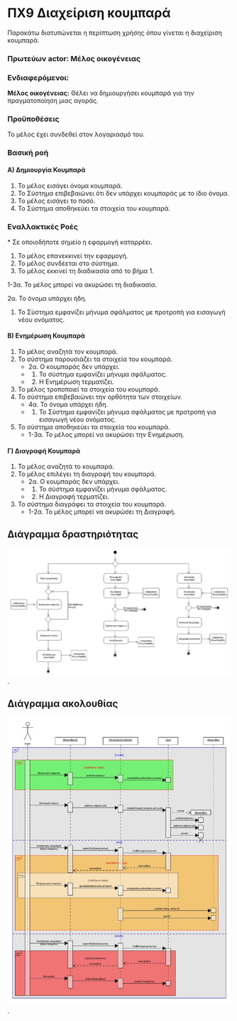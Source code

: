 # ΠΧ9 Διαχείριση κουμπαρά
Παρακάτω διατυπώνεται η περίπτωση χρήσης όπου γίνεται η διαχείριση κουμπαρά.

### Πρωτεύων actor: Μέλος οικογένειας

### Ενδιαφερόμενοι:

**Μέλος οικογένειας:** Θέλει να δημιουργήσει κουμπαρά για την πραγματοποίηση μιας αγοράς.

### Προϋποθέσεις
Το μέλος έχει συνδεθεί στον λογαριασμό του.


### Βασική ροή
#### Α) Δημιουργία Κουμπαρά 
1. Το μέλος εισάγει όνομα κουμπαρά.
2. Το Σύστημα επιβεβαιώνει ότι δεν υπάρχει κουμπαράς με το ίδιο όνομα. 
3. Το μέλος εισάγει το ποσό.
4. Το Σύστημα αποθηκεύει τα στοιχεία του κουμπαρά.

### Εναλλακτικές Ροές

\* Σε οποιοδήποτε σημείο η εφαρμογή καταρρέει.
1. Το μέλος επανεκκινεί την εφαρμογή.
2. Το μέλος συνδέεται στο σύστημα.
3. Το μέλος εκκινεί τη διαδικασία από το βήμα 1.
   
1-3α. Το μέλος μπορεί να ακυρώσει τη διαδικασία.

2α. Το όνομα υπάρχει ήδη. 
1. Το Σύστημα εμφανίζει μήνυμα σφάλματος με προτροπή για εισαγωγή νέου ονόματος.

#### B) Ενημέρωση Κουμπαρά 
1. Το μέλος αναζητά τον κουμπαρά.
2. Το σύστημα παρουσιάζει τα στοιχεία του κουμπαρά.
   * 2α. Ο κουμπαράς δεν υπάρχει.
   *    1. Το σύστημα εμφανίζει μήνυμα σφάλματος.
   *    2. Η Ενημέρωση τερματίζει.
3. Το μέλος τροποποιεί τα στοιχεία του κουμπαρά.
4. Το σύστημα επιβεβαιώνει την ορθότητα των στοιχείων.
   * 4α. Το όνομα υπάρχει ήδη.
   *    1. Το Σύστημα εμφανίζει μήνυμα σφάλματος με προτροπή για εισαγωγή νέου ονόματος.
5. Το σύστημα αποθηκεύει τα στοιχεία του κουμπαρά.
   * 1-3α. Το μέλος μπορεί να ακυρώσει την Ενημέρωση.
  
#### Γ) Διαγραφή Κουμπαρά 
1. Το μέλος αναζητά το κουμπαρά.
2. Το μέλος επιλέγει τη διαγραφή του κουμπαρά.
   * 2α. Ο κουμπαράς δεν υπάρχει.
   *    1. Το σύστημα εμφανίζει μήνυμα σφάλματος.
   *    2. Η Διαγραφή τερματίζει.
3. Το σύστημα διαγράφει τα στοιχεία του κουμπαρά.
   * 1-2α. Το μέλος μπορεί να ακυρώσει τη Διαγραφή.

## Διάγραμμα δραστηριότητας
![image](/docs/markdown/uml/requirements/el-GR/uc9-activity-diagram.jpg).

## Διάγραμμα ακολουθίας
![image](/docs/markdown/uml/requirements/el-GR/uc9-sequence-diagram.jpg).